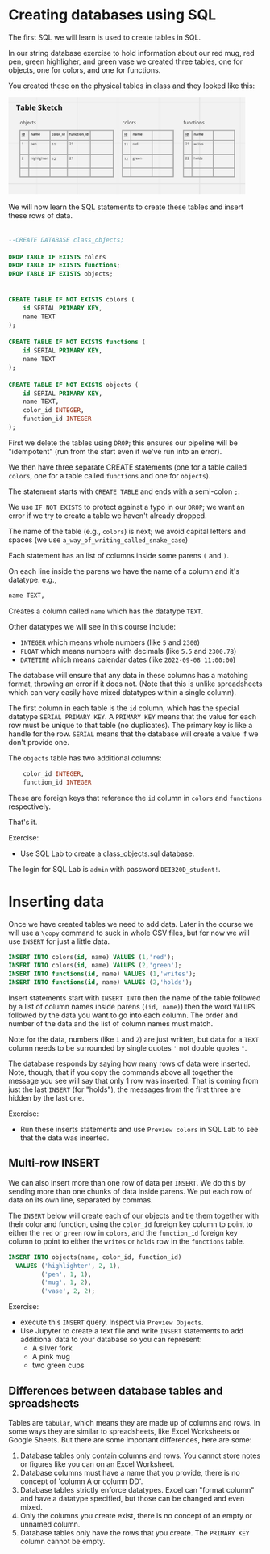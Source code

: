 # Creating databases using SQL

The first SQL we will learn is used to create tables in SQL.

In our string database exercise to hold information about our red mug, red pen, green highligher, and green vase we created three tables, one for objects, one for colors, and one for functions.

You created these on the physical tables in class and they looked like this:

![](images/objects_tables.png)

We will now learn the SQL statements to create these tables and insert these rows of data.

```sql

--CREATE DATABASE class_objects;

DROP TABLE IF EXISTS colors
DROP TABLE IF EXISTS functions;
DROP TABLE IF EXISTS objects;


CREATE TABLE IF NOT EXISTS colors (
    id SERIAL PRIMARY KEY,
    name TEXT
);

CREATE TABLE IF NOT EXISTS functions (
    id SERIAL PRIMARY KEY,
    name TEXT
);

CREATE TABLE IF NOT EXISTS objects (
    id SERIAL PRIMARY KEY,
    name TEXT,
    color_id INTEGER,
    function_id INTEGER
);

```

First we delete the tables using `DROP`; this ensures our pipeline will be "idempotent" (run from the start even if we've run into an error).

We then have three separate CREATE statements (one for a table called `colors`, one for a table called `functions` and one for `objects`). 

The statement starts with `CREATE TABLE` and ends with a semi-colon `;`.

We use `IF NOT EXISTS` to protect against a typo in our `DROP`; we want an error if we try to create a table we haven't already dropped.

The name of the table (e.g., `colors`) is next; we avoid capital letters and spaces (we use `a_way_of_writing_called_snake_case`)

Each statement has an list of columns inside some parens `(` and `)`. 

On each line inside the parens we have the name of a column and it's datatype. e.g.,


```sql
name TEXT,
```

Creates a column called `name` which has the datatype `TEXT`. 

Other datatypes we will see in this course include:

- `INTEGER` which means whole numbers (like `5` and `2300`)
- `FLOAT` which means numbers with decimals (like `5.5` and `2300.78`)
- `DATETIME` which means calendar dates (like `2022-09-08 11:00:00`)

The database will ensure that any data in these columns has a matching format, throwing an error if it does not. (Note that this is unlike spreadsheets which can very easily have mixed datatypes within a single column).

The first column in each table is the `id` column, which has the special datatype `SERIAL PRIMARY KEY`. A `PRIMARY KEY` means that the value for each row must be unique to that table (no duplicates). The primary key is like a handle for the row. `SERIAL` means that the database will create a value if we don't provide one.

The `objects` table has two additional columns:

```sql
    color_id INTEGER,
    function_id INTEGER
```

These are foreign keys that reference the `id` column in `colors` and `functions` respectively.

That's it.

Exercise:

- Use SQL Lab to create a class_objects.sql database.

The login for SQL Lab is `admin` with password `DEI320D_student!`.


# Inserting data

Once we have created tables we need to add data. Later in the course we will use a `\copy` command to suck in whole CSV files, but for now we will use `INSERT` for just a little data.


```sql
INSERT INTO colors(id, name) VALUES (1,'red');
INSERT INTO colors(id, name) VALUES (2,'green');
INSERT INTO functions(id, name) VALUES (1,'writes');
INSERT INTO functions(id, name) VALUES (2,'holds');
```

Insert statements start with `INSERT INTO` then the name of the table followed by a list of column names inside parens (`(id, name)`) then the word `VALUES` followed by the data you want to go into each column.  The order and number of the data and the list of column names must match.

Note for the data, numbers (like `1` and `2`) are just written, but data for a `TEXT` column needs to be surrounded by single quotes `'` not double quotes `"`.

The database responds by saying how many rows of data were inserted. Note, though, that if you copy the commands above all together the message you see will say that only 1 row was inserted. That is coming from just the last `INSERT` (for "holds"), the messages from the first three are hidden by the last one.

Exercise:
- Run these inserts statements and use `Preview colors` in SQL Lab to see that the data was inserted.

## Multi-row INSERT

We can also insert more than one row of data per `INSERT`. We do this by sending more than one chunks of data inside parens. We put each row of data on its own line, separated by commas.

The `INSERT` below will create each of our objects and tie them together with their color and function, using the `color_id` foreign key column to point to either the `red` or `green` row in `colors`, and the `function_id` foreign key column to point to either the `writes` or `holds` row in the `functions` table.

```sql
INSERT INTO objects(name, color_id, function_id) 
  VALUES ('highlighter', 2, 1),
         ('pen', 1, 1),
         ('mug', 1, 2),
         ('vase', 2, 2);  
```

Exercise:

- execute this `INSERT` query. Inspect via `Preview Objects`.
- Use Jupyter to create a text file and write `INSERT` statements to add additional data to your database so you can represent:
    - A silver fork
    - A pink mug
    - two green cups

## Differences between database tables and spreadsheets

Tables are `tabular`, which means they are made up of columns and rows. In some ways they are similar to spreadsheets, like Excel Worksheets or Google Sheets. But there are some important differences, here are some:

1. Database tables only contain columns and rows. You cannot store notes or figures like you can on an Excel Worksheet.
2. Database columns must have a name that you provide, there is no concept of 'column A or column DD'. 
3. Database tables strictly enforce datatypes. Excel can "format column" and have a datatype specified, but those can be changed and even mixed.
4. Only the columns you create exist, there is no concept of an empty or unnamed column.
5. Database tables only have the rows that you create. The `PRIMARY KEY` column cannot be empty. 
